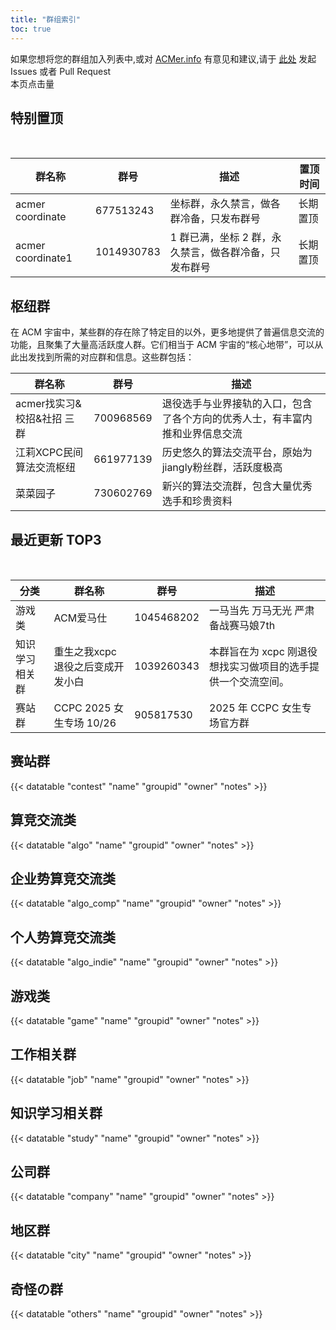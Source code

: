 ```yaml
---
title: "群组索引"
toc: true
---
```

如果您想将您的群组加入列表中,或对 [ACMer.info](https://acmer.info/) 有意见和建议,请于 [此处](https://github.com/acmerindex/acmer-info) 发起 Issues 或者 Pull Request
<br/>
<span> 本页点击量<span id="busuanzi_value_page_pv">
<br/>

## 特别置顶

<br/>

| 群名称           | 群号      | 描述                                     | 置顶时间 |
| ---------------- | --------- | ---------------------------------------- | -------- |
| acmer coordinate | 677513243 | 坐标群，永久禁言，做各群冷备，只发布群号 | 长期置顶 |
| acmer coordinate1 | 1014930783 | 1 群已满，坐标 2 群，永久禁言，做各群冷备，只发布群号 | 长期置顶 |

## 枢纽群

在 ACM 宇宙中，某些群的存在除了特定目的以外，更多地提供了普遍信息交流的功能，且聚集了大量高活跃度人群。它们相当于 ACM 宇宙的“核心地带”，可以从此出发找到所需的对应群和信息。这些群包括：
<br/>

| 群名称                     | 群号      | 描述                                                                         |
| -------------------------- | --------- | ---------------------------------------------------------------------------- |
| acmer找实习&校招&社招 三群 | 700968569 | 退役选手与业界接轨的入口，包含了各个方向的优秀人士，有丰富内推和业界信息交流 |
| 江莉XCPC民间算法交流枢纽   | 661977139 | 历史悠久的算法交流平台，原始为jiangly粉丝群，活跃度极高                      |
| 菜菜园子                   | 730602769 | 新兴的算法交流群，包含大量优秀选手和珍贵资料                                 |

## 最近更新 TOP3

<br/>

| 分类       | 群名称                  | 群号       | 描述                                                                                  |
| ---------- | ----------------------- | ---------- | ------------------------------------------------------------------------------------- |
| 游戏类 | ACM爱马仕 | 1045468202 | 一马当先 万马无光 严肃备战赛马娘7th |
| 知识学习相关群 | 重生之我xcpc退役之后变成开发小白 | 1039260343 | 本群旨在为 xcpc 刚退役想找实习做项目的选手提供一个交流空间。 |
| 赛站群 | CCPC 2025 女生专场 10/26 | 905817530 | 2025 年 CCPC 女生专场官方群 |





## 赛站群

{{< datatable "contest" "name" "groupid" "owner" "notes" >}}

## 算竞交流类

{{< datatable "algo" "name" "groupid" "owner" "notes" >}}

## 企业势算竞交流类

{{< datatable "algo_comp" "name" "groupid" "owner" "notes" >}}

## 个人势算竞交流类

{{< datatable "algo_indie" "name" "groupid" "owner" "notes" >}}

## 游戏类

{{< datatable "game" "name" "groupid" "owner" "notes" >}}

## 工作相关群

{{< datatable "job" "name" "groupid" "owner" "notes" >}}

## 知识学习相关群

{{< datatable "study" "name" "groupid" "owner" "notes" >}}

## 公司群

{{< datatable "company" "name" "groupid" "owner" "notes" >}}

## 地区群

{{< datatable "city" "name" "groupid" "owner" "notes" >}}

## 奇怪の群

{{< datatable "others" "name" "groupid" "owner" "notes" >}}
